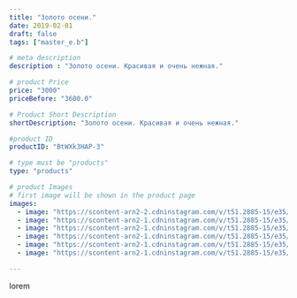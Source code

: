 ```yaml
---
title: "Золото осени."
date: 2019-02-01
draft: false
tags: ["master_e.b"]

# meta description
description : "Золото осени. Красивая и очень нежная."

# product Price
price: "3000"
priceBefore: "3600.0"

# Product Short Description
shortDescription: "Золото осени. Красивая и очень нежная."

#product ID
productID: "BtWXk3HAP-3"

# type must be "products"
type: "products"

# product Images
# first image will be shown in the product page
images:
  - image: "https://scontent-arn2-2.cdninstagram.com/v/t51.2885-15/e35/49933945_112250636561204_6431382022109816739_n.jpg?se=8&tp=1&_nc_ht=scontent-arn2-2.cdninstagram.com&_nc_cat=108&_nc_ohc=A8C9AcnLnYsAX-b2FiX&oh=5f81b909e8e0bc3e1de623a3e6588739&oe=606BED78&ig_cache_key=MTk2OTg2NTU3MTI0Nzg3NjE3Mw%3D%3D.2"
  - image: "https://scontent-arn2-1.cdninstagram.com/v/t51.2885-15/e35/49487633_351295879036679_9066087599826634134_n.jpg?se=8&tp=1&_nc_ht=scontent-arn2-1.cdninstagram.com&_nc_cat=111&_nc_ohc=US1scqCtseUAX-WgTYZ&oh=e308fa3e9e06fe62895d08ee75300082&oe=606D5C2D&ig_cache_key=MTk2OTg2NTU3MTI2NDcwOTYwOQ%3D%3D.2"
  - image: "https://scontent-arn2-1.cdninstagram.com/v/t51.2885-15/e35/50720518_282927875706514_4677362839344339381_n.jpg?se=8&tp=1&_nc_ht=scontent-arn2-1.cdninstagram.com&_nc_cat=110&_nc_ohc=8SOqePtKNvMAX9_Dxxo&oh=1525edb7978ca31f1083faf507eb031f&oe=606C2594&ig_cache_key=MTk2OTg2NTU3MTI1NjQ0NTU4OQ%3D%3D.2"
  - image: "https://scontent-arn2-1.cdninstagram.com/v/t51.2885-15/e35/50835091_364328624406611_6571425813604973938_n.jpg?se=8&tp=1&_nc_ht=scontent-arn2-1.cdninstagram.com&_nc_cat=111&_nc_ohc=vAo-CPYf_BsAX9UO4mu&oh=08cfb4b94e2074febdf3519cd529aaf1&oe=606C4438&ig_cache_key=MTk2OTg2NTU3MTI3MzE5MTQwOA%3D%3D.2"
  - image: "https://scontent-arn2-1.cdninstagram.com/v/t51.2885-15/e35/51163635_400786457343052_8881978159328663165_n.jpg?se=8&tp=1&_nc_ht=scontent-arn2-1.cdninstagram.com&_nc_cat=104&_nc_ohc=srbkONdiO2EAX-oSTOa&oh=476a5b391b9f357ec5ae05fe121fd981&oe=606CC9FB&ig_cache_key=MTk2OTg2NTU3MTIzMTMyMzg1OA%3D%3D.2"
  - image: "https://scontent-arn2-1.cdninstagram.com/v/t51.2885-15/e35/50807058_1289978157807375_7944431143478367526_n.jpg?se=8&tp=1&_nc_ht=scontent-arn2-1.cdninstagram.com&_nc_cat=103&_nc_ohc=vrHRZp_FnfoAX8NsWoE&oh=78ce404cdc36759e3d283daa932eff5a&oe=606A50DE&ig_cache_key=MTk2OTg2NTU3MTI4MTY0NDk4Mg%3D%3D.2"

---
```

lorem
